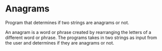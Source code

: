 # Anagrams
Program that determines if two strings are anagrams or not.

An anagram is a word or phrase created by rearranging the letters of a different word or phrase.
The programs takes in two strings as input from the user and determines if they are anagrams or not.

